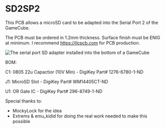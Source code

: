 # SD2SP2

This PCB allows a microSD card to be adapted into the Serial Port 2 of the GameCube.

The PCB must be ordered in 1.2mm thickness. Surface finish must be ENIG at minimum. I recommend https://jlcpcb.com for PCB production.

![The serial port SD adapter installed into the bottom of a GameCube](https://github.com/citrus3000psi/SD2SP2/blob/master/Assets/insert2.jpg?raw=true "SD2SP2")



BOM:

C1: 0805 22u Capactior (10V Min) - DigiKey Part# 1276-6780-1-ND

J1: MicroSD Slot - DigiKey Part# WM14405CT-ND

U1: OR Gate IC - DigiKey Part# 296-8749-1-ND

Special thanks to:  
 * MockyLock for the idea  
 * Extrems & emu_kidid for doing the real work needed to make this possible

